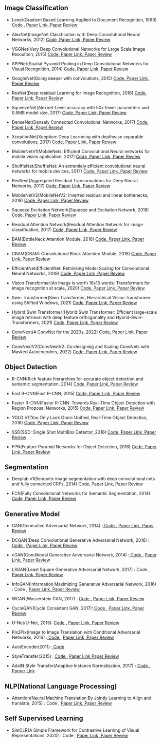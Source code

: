 
## Image Classification
- Lenet(Gradient Based Learning Applied to Document Recognition, 1998) <A href = "https://github.com/JiWoongCho1/Computer-vision/blob/main/computer_vision/Classification/Lenet"> Code ,</A>  <A href = "http://vision.stanford.edu/cs598_spring07/papers/Lecun98.pdf">Paper Link, </A> <A href = "https://github.com/JiWoongCho1/Computer-vision/tree/main/computer_vision/Classification/Lenet"> Paper Review</A>
- AlexNet(ImageNet Classfication with Deep Convolutional Neural Networks, 2012) <A href = "https://github.com/JiWoongCho1/Computer-vision/tree/main/computer_vision/Classification/AlexNet"> Code, </A> <A href = "https://proceedings.neurips.cc/paper/2012/file/c399862d3b9d6b76c8436e924a68c45b-Paper.pdf">Paper Link, </A> <A href = "https://github.com/JiWoongCho1/Computer-vision/tree/main/computer_vision/Classification/AlexNet"> Paper Review</A> 

- VGGNet(Very Deep Convolutional Networks for Large Scale Image Resoultion, 2015) <A href = "https://github.com/JiWoongCho1/Computer-vision/blob/main/computer_vision/Classification/VGGNet"> Code, </A> <A href = "https://arxiv.org/pdf/1409.1556.pdf">Paper Link, </A> <A href = "https://github.com/JiWoongCho1/Computer-vision/tree/main/computer_vision/Classification/VGGNet"> Paper Review</A>

- SPPNet(Spatial Pyramid Pooling in Deep Convolutional Networks for Visual Recognition, 2014) <A href = "https://github.com/JiWoongCho1/Computer-vision/blob/main/computer_vision/Classification/SPPNet"> Code, </A> <A href = "https://arxiv.org/pdf/1406.4729.pdf">Paper Link, </A> <A href = "https://github.com/JiWoongCho1/Computer-vision/tree/main/computer_vision/Classification/SPPNet"> Paper Review</A>

- GoogleNet(Going deeper with convolutions, 2015) <A href = "https://github.com/JiWoongCho1/Computer-vision/blob/main/computer_vision/Classification/GoogleNet"> Code, </A> <A href = "https://arxiv.org/pdf/1409.4842.pdf">Paper Link, </A> <A href = "https://github.com/JiWoongCho1/Computer-vision/tree/main/computer_vision/Classification/GoogleNet"> Paper Review</A> 

- ResNet(Deep residual Learning for Image Recognition, 2016) <A href = "https://github.com/JiWoongCho1/Computer-vision/blob/main/computer_vision/Classification/ResNet"> Code, </A> <A href = "https://arxiv.org/pdf/1512.03385.pdf">Paper Link, </A> <A href = "https://github.com/JiWoongCho1/Computer-vision/tree/main/computer_vision/Classification/ResNet"> Paper Review</A>

- SqueezeNet(Alexnet-Level accuracy with 50x fewer parameters and 0.5MB model size, 2017) <A href = "https://github.com/JiWoongCho1/Computer-vision/blob/main/computer_vision/Classification/SqueezeNet"> Code, </A> <A href = "https://arxiv.org/pdf/1602.07360.pdf">Paper Link, </A> <A href = "https://github.com/JiWoongCho1/Computer-vision/tree/main/computer_vision/Classification/SqueezeNet"> Paper Review</A> 

- DenseNet(Densely Connected Convolutional Networks, 2017) <A href = "https://github.com/JiWoongCho1/Computer-vision/blob/main/computer_vision/Classification/DenseNet"> Code, </A> <A href = "https://arxiv.org/pdf/1608.06993.pdf">Paper Link, </A> <A href = "https://github.com/JiWoongCho1/Computer-vision/tree/main/computer_vision/Classification/DenseNet"> Paper Review</A>

- XceptionNet(Xception: Deep Learnning with depthwise separable convolutions, 2017) <A href = "https://github.com/JiWoongCho1/Computer-vision/blob/main/computer_vision/Classification/XceptionNet"> Code, </A> <A href = "https://arxiv.org/pdf/1610.02357.pdf">Paper Link, </A> <A href = "https://github.com/JiWoongCho1/Computer-vision/tree/main/computer_vision/Classification/XceptionNet"> Paper Review</A> 

- MobileNetV1(MobileNets: Efficient Convolutional Neural networks for mobile vision application, 2017) <A href = "https://github.com/JiWoongCho1/Computer-vision/blob/main/computer_vision/Classification/MobileNetV1"> Code, </A> <A href = "https://arxiv.org/pdf/1704.04861.pdf">Paper Link, </A> <A href = "https://github.com/JiWoongCho1/Computer-vision/tree/main/computer_vision/Classification/MobileNetV1"> Paper Review</A> 

- ShuffleNet(ShuffleNet: An extremlely efficient convolutional neural networks for mobile devices, 2017) <A href = "https://github.com/JiWoongCho1/Computer-vision/blob/main/computer_vision/Classification/ShuffleNet"> Code, </A> <A href = "https://arxiv.org/pdf/1707.01083.pdf">Paper Link, </A> <A href = "https://github.com/JiWoongCho1/Computer-vision/tree/main/computer_vision/Classification/ShuffleNet"> Paper Review</A>

- ResNext(Aggregated Residual Transormations for Deep Neural Networks, 2017) <A href = "https://github.com/JiWoongCho1/Computer-vision/blob/main/computer_vision/Classification/ResNext"> Code, </A> <A href = "https://arxiv.org/pdf/1611.05431.pdf">Paper Link, </A> <A href = "https://github.com/JiWoongCho1/Computer-vision/tree/main/computer_vision/Classification/ResNext"> Paper Review</A>

- MobileNetV2(MobileNetV2: Inverted residual and linear bottlenecks, 2018) <A href = "https://github.com/JiWoongCho1/Computer-vision/blob/main/computer_vision/Classification/MobileNetV2"> Code, </A> <A href = "https://arxiv.org/pdf/1801.04381.pdf">Paper Link, </A> <A href = "https://github.com/JiWoongCho1/Computer-vision/tree/main/computer_vision/Classification/MobileNetV2"> Paper Review</A>

- Squeeze Excitation Network(Squeeze and Excitation Network, 2018) <A href = "https://github.com/JiWoongCho1/Computer-vision/blob/main/computer_vision/Classification/SENet"> Code, </A> <A href = "https://arxiv.org/pdf/1709.01507.pdf">Paper Link, </A> <A href = "https://github.com/JiWoongCho1/Computer-vision/tree/main/computer_vision/Classification/SENet"> Paper Review</A>

- Residual Attention Network(Residual Attention Network for image classification, 2017) <A href = "https://github.com/JiWoongCho1/Computer-vision/blob/main/computer_vision/Classification/ResidualAttentionNet"> Code, </A> <A href = "https://arxiv.org/pdf/1704.06904.pdf">Paper Link, </A> <A href = "https://github.com/JiWoongCho1/Computer-vision/tree/main/computer_vision/Classification/ResidualAttentionNet"> Paper Review</A> 

- BAM(BottleNeck Attention Module, 2018) <A href = "https://github.com/JiWoongCho1/Computer-vision/blob/main/computer_vision/Classification/BAM"> Code, </A> <A href = "https://arxiv.org/abs/1807.06514">Paper Link, </A> <A href = "https://github.com/JiWoongCho1/Computer-vision/tree/main/computer_vision/Classification/BAM"> Paper Review</A> 

- CBAM(CBAM: Convolutional Block Attention Module, 2018) <A href = "https://github.com/JiWoongCho1/Computer-vision/blob/main/computer_vision/Classification/CBAM"> Code, </A> <A href = "https://arxiv.org/pdf/1807.06521.pdf">Paper Link, </A> <A href = "https://github.com/JiWoongCho1/Computer-vision/tree/main/computer_vision/Classification/CBAM"> Paper Review</A> 

- EfficientNet(EfficientNet: Rethinking Model Scaling for Convolutional Neural Networks, 2019) <A href = "https://github.com/lukemelas/EfficientNet-PyTorch"> Code, </A> <A href = "https://arxiv.org/pdf/1905.11946.pdf">Paper Link, </A> <A href = "https://github.com/JiWoongCho1/Computer-vision/tree/main/computer_vision/Classification/EfficientNet"> Paper Review</A>

- Vision Transformer(An Image is worth 16x16 words: Transformers for image recognition at scale, 2020) <A href = "https://github.com/JiWoongCho1/Computer-vision/blob/main/computer_vision/Classification/VisionTransformer"> Code, </A> <A href = "https://arxiv.org/pdf/2010.11929.pdf">Paper Link, </A> <A href = "https://github.com/JiWoongCho1/Computer-vision/tree/main/computer_vision/Classification/VisionTransformer"> Paper Review</A>

- Swin Transformer(Swin Transformer, Hierarchical Vision Transformer using Shifted Windows, 2021) <A href = "https://github.com/JiWoongCho1/Computer-vision/blob/main/computer_vision/Classification/SwinTransformer"> Code, </A> <A href = "https://arxiv.org/pdf/2103.14030.pdf">Paper Link, </A> <A href = "https://github.com/JiWoongCho1/Computer-vision/tree/main/computer_vision/Classification/SwinTransformer"> Paper Review</A>

- Hybrid Swin Transformer(Hybrid Swin Transformer: Efficient large-scale image retrieval with deep feature orthogonality and Hybrid-Swin-Transformers, 2021) <A href = "https://github.com/JiWoongCho1/Computer-vision/blob/main/computer_vision/Classification/HybridSwinTransformer"> Code, </A> <A href = "https://arxiv.org/pdf/2110.03786.pdf">Paper Link, </A> <A href = "https://github.com/JiWoongCho1/Computer-vision/tree/main/computer_vision/Classification/HybridSwinTransformer"> Paper Review</A> 

- ConvNext(A ConvNet for the 2020s, 2022) <A href = "https://github.com/facebookresearch/ConvNeXt"> Code, </A> <A href = "https://arxiv.org/pdf/2201.03545.pdf">Paper Link, </A> <A href = "https://github.com/JiWoongCho1/Computer-vision/tree/main/computer_vision/Classification/ConvNext"> Paper Review</A> 

- ConvNextV2(ConvNextV2: Co-designing and Scaling ConvNets with Masked Autoencoders, 2022) <A href = "https://github.com/facebookresearch/ConvNeXt-V2/tree/main/models"> Code, </A> <A href = "https://arxiv.org/pdf/2301.00808.pdf">Paper Link, </A> <A href = "https://github.com/JiWoongCho1/Computer-vision/tree/main/computer_vision/Classification/ConvNextV2"> Paper Review</A> 


## Object Detection

- R-CNN(Rich feature hierarchies for accurate object detection and semantic segmentation, 2014) <A href = "https://github.com/object-detection-algorithm/R-CNN"> Code, </A> <A href = "https://arxiv.org/pdf/1311.2524.pdf">Paper Link, </A> <A href = "https://github.com/JiWoongCho1/hello-computervision/tree/main/computer_vision/Obeject%20Detection/R-CNN"> Paper Review</A> 

- Fast R-CNN(Fast R-CNN, 2015) <A href = "https://github.com/rbgirshick/fast-rcnn"> Code, </A> <A href = "https://arxiv.org/pdf/1504.08083.pdf">Paper Link, </A> <A href = "https://github.com/JiWoongCho1/hello-computervision/tree/main/computer_vision/Obeject%20Detection/Fast%20R-CNN"> Paper Review</A> 

- Faster R-CNN(Faster R-CNN: Towards Real-Time Object Detection with Region Proposal Networks, 2015) <A href = "https://github.com/jwyang/faster-rcnn.pytorch"> Code, </A> <A href = "https://arxiv.org/pdf/1506.01497.pdf">Paper Link, </A> <A href = "https://github.com/JiWoongCho1/hello-computervision/tree/main/computer_vision/Obeject%20Detection/Faster%20R-CNN"> Paper Review</A>

- YOLO V1(You Only Look Once: Unified, Real-Time Object Detection, 2016) <A href = "https://github.com/abeardear/pytorch-YOLO-v1"> Code, </A> <A href = "https://arxiv.org/pdf/1506.02640.pdf">Paper Link, </A> <A href = "https://github.com/JiWoongCho1/hello-computervision/tree/main/computer_vision/Obeject%20Detection/YOLO"> Paper Review</A>

- SSD(SSD: Single Shot MultiBox Detector, 2016) <A href = "https://github.com/amdegroot/ssd.pytorch"> Code, </A> <A href = "https://arxiv.org/pdf/1512.02325.pdf">Paper Link, </A> <A href = "https://github.com/JiWoongCho1/hello-computervision/tree/main/computer_vision/Obeject%20Detection/SSD"> Paper Review</A>

- FPN(Feature Pyramid Networks for Object Detection, 2016) <A href = "https://github.com/jwyang/fpn.pytorch"> Code, </A> <A href = "https://arxiv.org/pdf/1612.03144.pdf">Paper Link, </A> <A href = "https://github.com/JiWoongCho1/hello-computervision/tree/main/computer_vision/Obeject%20Detection/FPN"> Paper Review</A>


## Segmentation


- Deeplab v1(Semantic image segmentation with deep convolutional nets and fully connected CRFs, 2014) <A href = "https://github.com/abeardear/pytorch-YOLO-v1"> Code, </A> <A href = "https://arxiv.org/pdf/1412.7062.pdf">Paper Link, </A> <A href = "https://github.com/JiWoongCho1/hello-computervision/tree/main/computer_vision/Segmentation/DeepLab%20v1"> Paper Review</A>

- FCN(Fully Convolutional Networks for Semantic Segmentation, 2014) <A href = "https://github.com/wkentaro/pytorch-fcn"> Code, </A> <A href = "https://arxiv.org/pdf/1411.4038.pdf">Paper Link, </A> <A href = "https://github.com/JiWoongCho1/hello-computervision/tree/main/computer_vision/Segmentation/FCN"> Paper Review</A>

## Generative Model
- GAN(Generative Adversarial Network, 2014) :<A href = "https://github.com/JiWoongCho1/Computer-vision/blob/main/computer_vision/generative_model/GAN.ipynb"> Code ,</A>  <A href = "https://arxiv.org/abs/1406.2661">Paper Link, </A> <A href = "https://keepgoingrunner.tistory.com/8"> Paper Review</A>

- DCGAN(Deep Convolutional Generative Adversarial Network, 2016) : <A href = "https://github.com/JiWoongCho1/Computer-vision/blob/main/computer_vision/generative_model/DCGAN.ipynb">Code ,</A>  <A href = "https://arxiv.org/abs/1511.06434">Paper Link, </A> <A href = "https://keepgoingrunner.tistory.com/10"> Paper Review</A>
  
- cGAN(Conditional Generative Adversarial Network, 2014) :<A href = "https://github.com/JiWoongCho1/Computer-vision/blob/main/computer_vision/generative_model/cGAN.ipynb"> Code ,</A>  <A href = "https://arxiv.org/abs/1411.1784">  Paper Link, </A> <A href = "https://keepgoingrunner.tistory.com/12"> Paper Review</A>

- LSGAN(Least Square Generative Adversarial Network, 2017) : Code ,</A>  <A href = "https://arxiv.org/abs/1611.04076">  Paper Link, </A> <A href = "https://keepgoingrunner.tistory.com/21"> Paper Review</A>

- InfoGAN(Information Maximizing Generative Adversarial Network, 2016) : Code ,</A>  <A href = "https://arxiv.org/abs/1606.03657">  Paper Link, </A> <A href = "https://keepgoingrunner.tistory.com/27"> Paper Review</A>

- WGAN(Wasserstein GAN, 2017) : <A href = "https://github.com/JiWoongCho1/Computer-vision/blob/main/computer_vision/generative_model/wGAN.ipynb">Code ,</A>  <A href = "https://arxiv.org/abs/1701.07875">  Paper Link, </A> <A href = "https://keepgoingrunner.tistory.com/32"> Paper Review</A>

- CycleGAN(Cycle Consistent GAN, 2017):<A href = "https://github.com/JiWoongCho1/Computer-vision/blob/main/computer_vision/generative_model/CycleGAN.ipynb"> Code ,</A>  <A href = "https://arxiv.org/abs/1703.10593">  Paper Link, </A> <A href = "https://keepgoingrunner.tistory.com/42"> Paper Review</A>

- U-Net(U-Net, 2015): <A href = "https://github.com/JiWoongCho1/Computer-vision/blob/main/computer_vision/generative_model/U-Net.ipynb">Code ,</A>  <A href = "https://arxiv.org/abs/1505.04597">  Paper Link, </A> <A href = "https://keepgoingrunner.tistory.com/45"> Paper Review</A>
  
- Pix2Pix(Image to Image Translation with Conditional Adversarial Networks, 2016) :<A href = "https://github.com/JiWoongCho1/Computer-vision/blob/main/computer_vision/generative_model/Pix2Pix.ipynb"> Code ,</A>  <A href = "https://arxiv.org/pdf/1611.07004.pdf"> Paper Link, </A>  <A href = "https://keepgoingrunner.tistory.com/46"> Paper Review</A>

- AutoEncoder(2011) :<A href = "https://github.com/JiWoongCho1/Computer-vision/blob/main/computer_vision/generative_model/AutoEncoder.ipynb"> Code</A>  
  
- StyleTransfer(2015) : <A href = "https://github.com/JiWoongCho1/Computer-vision/blob/main/computer_vision/generative_model/Style_Transfer.ipynb"> Code ,</A>  <A href = "https://arxiv.org/pdf/1508.06576.pdf">  Paper Link </A> <A href = "https://keepgoingrunner.tistory.com/61"> Paper Review</A>
  
- AdaIN Style Transfer(Adaptive Instance Normalization, 2017) : <A href = "https://github.com/JiWoongCho1/Computer-vision/blob/main/computer_vision/generative_model/AdaIN%20Style%20Transfer.ipynb"> Code ,</A>   <A href = "https://arxiv.org/abs/1703.06868"> Parper Link </A>


## NLP(National Language Processing)
- Attention(Neural Machine Translation By Jointly Learning to Align and translate, 2015) : Code ,</A>  <A href = "https://arxiv.org/abs/1409.0473">Paper Link, </A> <A href = "https://keepgoingrunner.tistory.com/manage/newpost/69?type=post&returnURL=https%3A%2F%2Fkeepgoingrunner.tistory.com%2Fmanage%2Fposts%2F"> Paper Review</A>

## Self Supervised Learning

- SimCLR(A Simple Framework for Contrastive Learning of Visual Representations, 2020) : Code ,</A>  <A href = "https://arxiv.org/pdf/2002.05709.pdf">Paper Link, </A> <A href = "https://github.com/JiWoongCho1/hello-computervision/tree/main/computer_vision/Self-Supervised-Learning/SimCLR"> Paper Review</A>

